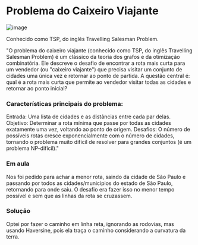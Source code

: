 # Problema do Caixeiro Viajante
![image](https://github.com/user-attachments/assets/169fa029-69e8-4eb9-b2b1-9eb51cead1f9)

Conhecido como TSP, do inglês Travelling Salesman Problem.

"O problema do caixeiro viajante (conhecido como TSP, do inglês Travelling Salesman Problem) é um clássico da teoria dos grafos e da otimização combinatória. Ele descreve o desafio de encontrar a rota mais curta para um vendedor (ou "caixeiro viajante") que precisa visitar um conjunto de cidades uma única vez e retornar ao ponto de partida. A questão central é: qual é a rota mais curta que permite ao vendedor visitar todas as cidades e retornar ao ponto inicial?

### Características principais do problema:
Entrada: Uma lista de cidades e as distâncias entre cada par delas.
Objetivo: Determinar a rota mínima que passe por todas as cidades exatamente uma vez, voltando ao ponto de origem.
Desafios: O número de possíveis rotas cresce exponencialmente com o número de cidades, tornando o problema muito difícil de resolver para grandes conjuntos (é um problema NP-difícil)."

### Em aula
Nos foi pedido para achar a menor rota, saindo da cidade de São Paulo e passando por todos as cidades/municípios do estado de São Paulo, retornando para onde saiu. O desafio era fazer isso no menor tempo possível e sem que as linhas da rota se cruzassem.

### Solução
Optei por fazer o caminho em linha reta, ignorando as rodovias, mas usando Haversine, pois ela traça o caminho considerando a curvatura da terra.

